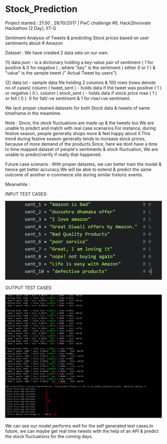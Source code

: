 # Stock_Prediction

 Project started : 21:50 , 28/10/2017 | PwC challenge #9, Hack2Innovate Hackathon (2 Day), IIT-G

 Sentiment Analysis of Tweets & predicting Stock prices based on user sentiments about # Amazon
 
 Dataset : We have created 2 data sets on our own.
 
 (1) data.json - is a dictionary holding a key-value pair of sentiment ( 1 for positive & 0 for negative )
     , where "key" is the sentiment ( either 0 or 1 ) & "value" is the sample tweet (" Actual Tweet by users").
     
 (2) data.txt - sample data file holding 2 columns & 100 rows (rows denote no of cases)
     column ( tweet_sent ) - holds data if the tweet was positive ( 1 ) or negative ( 0 ).
     column ( stock_sent ) - holds data if stock price rose ( 1 ) or fell ( 0 ).
     0 for fall/-ve sentiment & 1 for rise/+ve sentiment.
     
 We lack proper cleaned datasets for both Stock data & tweets of same timeframe in the meantime.
 
 Note : Since, the stock fluctuations are made up & the tweets too.We are unable to predict and match with real case scenarios.For instance, during festive season, people generally shops more & feel happy about it.This trend during festive season generally tends to increase stock prices, because of more demand of the products.Since, here we dont have a time to time mapped dataset of people's sentiments & stock fluctuation, We are unable to predict/verify if really that happened.
 
Future case scenario : With proper datastes, we can better train the model & hence get better accuracy.We will be able to extend & predict the same outcome of another e-commerce site during similar historic events.

Meanwhile :


INPUT TEST CASES:

![Input Image](https://github.com/SKKSaikia/Stock_Prediction/blob/master/input.PNG)

OUTPUT TEST CASES:

![Output Image](https://github.com/SKKSaikia/Stock_Prediction/blob/master/output.PNG)


We can see our model performs well for the self generated test cases.In future, we can maybe get real time tweets with the help of an API & predict the stock fluctuations for the coming days.
